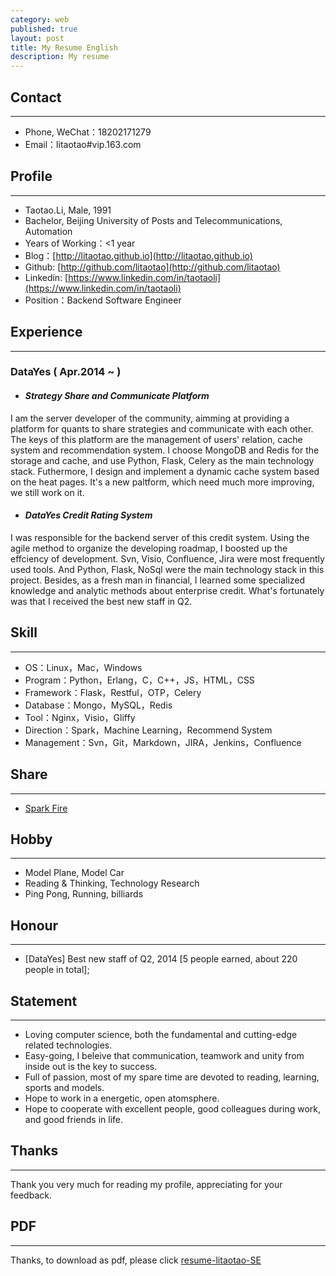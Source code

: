 ```yaml
---
category: web
published: true
layout: post
title: My Resume English
description: My resume
---
```


Contact
---  
---
- Phone, WeChat：18202171279  
- Email：litaotao#vip.163.com  


Profile
---  
---
- Taotao.Li, Male, 1991 
- Bachelor, Beijing University of Posts and Telecommunications, Automation 
- Years of Working：<1 year
- Blog：[http://litaotao.github.io](http://litaotao.github.io)
- Github: [http://github.com/litaotao](http://github.com/litaotao)
- Linkedin: [https://www.linkedin.com/in/taotaoli](https://www.linkedin.com/in/taotaoli)
- Position：Backend Software Engineer

Experience
---  
---

### DataYes ( Apr.2014 ~  )

- #### ***Strategy Share and Communicate Platform***
I am the server developer of the community, aimming at providing a platform for quants to share strategies and communicate with each other. The keys of this platform are the management of users' relation, cache system and recommendation system. I choose MongoDB and Redis for the storage and cache, and use Python, Flask, Celery as the main technology stack. Futhermore, I design and implement a dynamic cache system based on the heat pages. It's a new paltform, which need much more improving, we still work on it.

- #### ***DataYes Credit Rating System***
I was responsible for the backend server of this credit system. Using the agile method to organize the developing roadmap, I boosted up the effciency of development. Svn, Visio, Confluence, Jira were most frequently used tools. And Python, Flask, NoSql were the main technology stack in this project. Besides, as a fresh man in financial, I learned some specialized knowledge and analytic methods about enterprise credit. What's fortunately was that I received the best new staff in Q2.

Skill
---  
---

- OS：Linux，Mac，Windows
- Program：Python，Erlang，C，C++，JS，HTML，CSS
- Framework：Flask，Restful，OTP，Celery
- Database：Mongo，MySQL，Redis
- Tool：Nginx，Visio，Gliffy
- Direction：Spark，Machine Learning，Recommend System 
- Management：Svn，Git，Markdown，JIRA，Jenkins，Confluence

Share
---  
---
- [Spark Fire](../files/spark-fire.ppt)

Hobby
---  
---
- Model Plane, Model Car
- Reading & Thinking, Technology Research
- Ping Pong, Running, billiards

Honour
---  
---  
- [DataYes] Best new staff of Q2, 2014 [5 people earned, about 220 people in total];


Statement
---
---    
- Loving computer science, both the fundamental and cutting-edge related technologies.
- Easy-going, I beleive that communication, teamwork and unity from inside out is the key to success.
- Full of passion, most of my spare time are devoted to reading, learning, sports and models. 
- Hope to work in a energetic, open atomsphere.
- Hope to cooperate with excellent people, good colleagues during work, and good friends in life.


Thanks
---  
--- 

Thank you very much for reading my profile, appreciating for your feedback.


PDF
---  
--- 

Thanks, to download as pdf, please click [resume-litaotao-SE](../files/resume-litaotao-SE.pdf)

